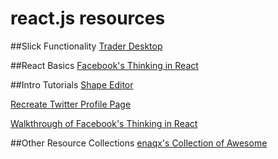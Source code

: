 # react.js resources

##Slick Functionality
[Trader Desktop](http://coenraets.org/blog/2015/03/real-time-trader-desktop-with-react-node-js-and-socket-io/)


##React Basics
[Facebook's Thinking in React](http://facebook.github.io/react/docs/thinking-in-react.html)


##Intro Tutorials
[Shape Editor](http://code.tutsplus.com/tutorials/intro-to-the-react-framework--net-35660)

[Recreate Twitter Profile Page](http://tylermcginnis.com/reactjs-tutorial-a-comprehensive-guide-to-building-apps-with-react/)

[Walkthrough of Facebook's Thinking in React](http://tagtree.tv/thinking-in-react)

##Other Resource Collections
[enaqx's Collection of Awesome](https://github.com/enaqx/awesome-react)

